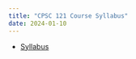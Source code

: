 ```yaml
---
title: "CPSC 121 Course Syllabus"
date: 2024-01-10
---
```


* [Syllabus](https://geoffwoollard.github.io/teaching/cpsc110_2023wt2/syllabus.md.html)
